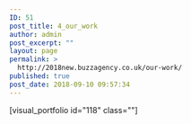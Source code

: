 ```yaml
---
ID: 51
post_title: 4_our_work
author: admin
post_excerpt: ""
layout: page
permalink: >
  http://2018new.buzzagency.co.uk/our-work/
published: true
post_date: 2018-09-10 09:57:34
---
```

[visual_portfolio id="118" class=""]

&nbsp;